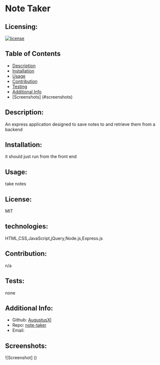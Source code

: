 # Note Taker
  ## Licensing:
  [![license](https://img.shields.io/badge/license-MIT-blue)](https://shields.io)
  ## Table of Contents 
  - [Description](#description)
  - [Installation](#installation)
  - [Usage](#usage)
  - [Contribution](#contribution)
  - [Testing](#testing)
  - [Additional Info](#additional-info)
  - [Screenshots] (#screenshots)

  ## Description:
  An express application designed to save notes to  and retrieve them from   a backend

  ## Installation:
  it should just run from the front end

  ## Usage:
  take notes

  ## License:
  MIT
 
  ## technologies:
  HTML,CSS,JavaScript,jQuery,Node.js,Express.js

  ## Contribution:
  n/a

  ## Tests:
  none

  ## Additional Info:
  - Github: [AugustusXI](https://github.com/AugustusXI)
  - Repo: [note-taker](https://github.com/note-taker)
  - Email:  

  ## Screenshots:
  ![Screenshot] ()
  